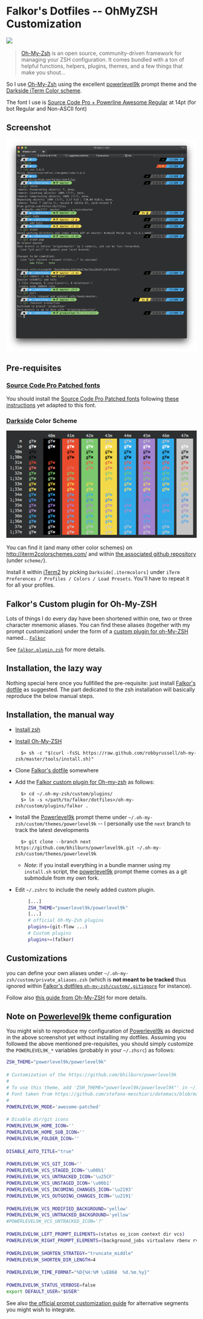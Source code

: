 # Falkor's Dotfiles -- OhMyZSH Customization

![](http://ohmyz.sh/img/OMZLogo_BnW.png)

> [Oh-My-Zsh](http://ohmyz.sh) is an open source, community-driven framework for managing your ZSH configuration. It comes bundled with a ton of helpful functions, helpers, plugins, themes, and a few things that make you shout...

So I use [Oh-My-Zsh](http://ohmyz.sh) using the excellent [powerlevel9k](https://github.com/bhilburn/powerlevel9k) prompt theme and the [Darkside iTerm Color scheme](https://github.com/mbadolato/iTerm2-Color-Schemes/blob/master/schemes/Darkside.itermcolors).

The font I use is [Source Code Pro + Powerline Awesome Regular](https://github.com/stefano-meschiari/dotemacs/blob/master/SourceCodePro%2BPowerline%2BAwesome%2BRegular.ttf) at 14pt (for bot Regular and Non-ASCII font)

## Screenshot

![](https://raw.githubusercontent.com/Falkor/dotfiles/master/screenshots/screenshot_falkor_iterm.png)

## Pre-requisites

### [Source Code Pro Patched fonts](https://github.com/stefano-meschiari/dotemacs/blob/master/SourceCodePro%2BPowerline%2BAwesome%2BRegular.ttf)

You should install the [Source Code Pro Patched fonts](https://github.com/stefano-meschiari/dotemacs/blob/master/SourceCodePro%2BPowerline%2BAwesome%2BRegular.ttf) following [these instructions](https://github.com/bhilburn/powerlevel9k/wiki/Install-Instructions#step-2-install-powerline-fonts) yet adapted to this font.

### [Darkside](https://github.com/mbadolato/iTerm2-Color-Schemes/blob/master/schemes/Darkside.itermcolors) Color Scheme

![](https://github.com/mbadolato/iTerm2-Color-Schemes/raw/master/screenshots/darkside.png)

You can find it (and many other color schemes) on <http://iterm2colorschemes.com/> and within [the associated  github repository](https://github.com/mbadolato/iTerm2-Color-Schemes) (under `scheme/`).

Install it within [iTerm2](https://www.iterm2.com/) by picking `Darkside[.itermcolors]` under `iTerm Preferences / Profiles / Colors / Load Presets`.
You'll have to repeat it for all your profiles.

## Falkor's Custom plugin for Oh-My-ZSH

Lots of things I do every day have been shortened within one, two or three character mnemonic aliases.
You can find these aliases (together with my prompt customization) under the form of a [custom plugin for oh-My-ZSH](https://github.com/robbyrussell/oh-my-zsh/wiki/Customization) named... [`Falkor`](custom/plugins/falkor/falkor.plugin.zsh)

See [`falkor.plugin.zsh`](custom/plugins/falkor/falkor.plugin.zsh) for more details.

## Installation, the lazy way

Nothing special here once you fullfilled the pre-requisite: just install [Falkor's dotfile](https://github.com/Falkor/dotfile) as suggested.
The part dedicated to the zsh installation will basically reproduce the below manual steps.

## Installation, the manual way

* [Install zsh](https://github.com/robbyrussell/oh-my-zsh/wiki/Installing-ZSH)
* [Install Oh-My-ZSH](http://ohmyz.sh/)

        $> sh -c "$(curl -fsSL https://raw.github.com/robbyrussell/oh-my-zsh/master/tools/install.sh)"

* Clone [Falkor's dotfile](https://github.com/Falkor/dotfiles) somewhere
* Add the [Falkor custom plugin for Oh-my-zsh](https://github.com/Falkor/dotfiles/tree/master/oh-my-zsh/custom/plugins/falkor) as follows:

        $> cd ~/.oh-my-zsh/custom/plugins/
        $> ln -s </path/to/falkor/dotfiles>/oh-my-zsh/custom/plugins/falkor .

* Install the [Powerlevel9k](https://github.com/bhilburn/powerlevel9k) prompt theme under `~/.oh-my-zsh/custom/themes/powerlevel9k` -- I personally use the `next` branch to track the latest developments

        $> git clone --branch next https://github.com/bhilburn/powerlevel9k.git ~/.oh-my-zsh/custom/themes/powerlevel9k

  - _Note_: if you install everything in a bundle manner using my `install.sh` script, the [powerlevel9k](https://github.com/bhilburn/powerlevel9k) prompt theme comes as a git submodule from my own fork.

* Edit `~/.zshrc` to include the newly added custom plugin.

``` zsh
        [...]
        ZSH_THEME="powerlevel9k/powerlevel9k"
        [...]
        # official Oh-My-Zsh plugins
        plugins=(git-flow ...)
        # Custom plugins
        plugins+=(falkor)

```


## Customizations

you can define your own aliases under `~/.oh-my-zsh/custom/private_aliases.zsh` (which is **not meant to be tracked** thus ignored within [Falkor's dotfiles `oh-my-zsh/custom/.gitignore`](.gitignore) for instance).

Follow also [this guide from Oh-My-ZSH](https://github.com/robbyrussell/oh-my-zsh/wiki/Customization) for more details.

## Note on [Powerlevel9k](https://github.com/bhilburn/powerlevel9k) theme configuration

You might wish to reproduce my configuration of [Powerlevel9k](https://github.com/bhilburn/powerlevel9k) as depicted in the above screenshot yet without installing my dotfiles.
Assuming you followed the above mentioned pre-requisites, you should simply customize the `POWERLEVEL9K_*` variables (probably in your `~/.zhsrc`) as follows:

~~~zsh
ZSH_THEME="powerlevel9k/powerlevel9k"

# Customization of the https://github.com/bhilburn/powerlevel9k
#
# To use this theme, add 'ZSH_THEME="powerlevel9k/powerlevel9k"' in ~/.zshrc
# Font taken from https://github.com/stefano-meschiari/dotemacs/blob/master/SourceCodePro%2BPowerline%2BAwesome%2BRegular.ttf
#
POWERLEVEL9K_MODE='awesome-patched'

# Disable dir/git icons
POWERLEVEL9K_HOME_ICON=''
POWERLEVEL9K_HOME_SUB_ICON=''
POWERLEVEL9K_FOLDER_ICON=''

DISABLE_AUTO_TITLE="true"

POWERLEVEL9K_VCS_GIT_ICON=''
POWERLEVEL9K_VCS_STAGED_ICON='\u00b1'
POWERLEVEL9K_VCS_UNTRACKED_ICON='\u25CF'
POWERLEVEL9K_VCS_UNSTAGED_ICON='\u00b1'
POWERLEVEL9K_VCS_INCOMING_CHANGES_ICON='\u2193'
POWERLEVEL9K_VCS_OUTGOING_CHANGES_ICON='\u2191'

POWERLEVEL9K_VCS_MODIFIED_BACKGROUND='yellow'
POWERLEVEL9K_VCS_UNTRACKED_BACKGROUND='yellow'
#POWERLEVEL9K_VCS_UNTRACKED_ICON='?'

POWERLEVEL9K_LEFT_PROMPT_ELEMENTS=(status os_icon context dir vcs)
POWERLEVEL9K_RIGHT_PROMPT_ELEMENTS=(background_jobs virtualenv rbenv rvm time)

POWERLEVEL9K_SHORTEN_STRATEGY="truncate_middle"
POWERLEVEL9K_SHORTEN_DIR_LENGTH=4

POWERLEVEL9K_TIME_FORMAT="%D{%H:%M \uE868  %d.%m.%y}"

POWERLEVEL9K_STATUS_VERBOSE=false
export DEFAULT_USER="$USER"
~~~

See also [the official prompt customization guide](https://github.com/bhilburn/powerlevel9k#prompt-customization) for alternative segments you might wish to integrate.
